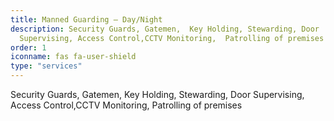 ```yaml
---
title: Manned Guarding – Day/Night
description: Security Guards, Gatemen,  Key Holding, Stewarding, Door
  Supervising, Access Control,CCTV Monitoring,  Patrolling of premises
order: 1
iconname: fas fa-user-shield
type: "services"
---
```

Security Guards, Gatemen,  Key Holding, Stewarding, Door Supervising, Access Control,CCTV Monitoring,  Patrolling of premises